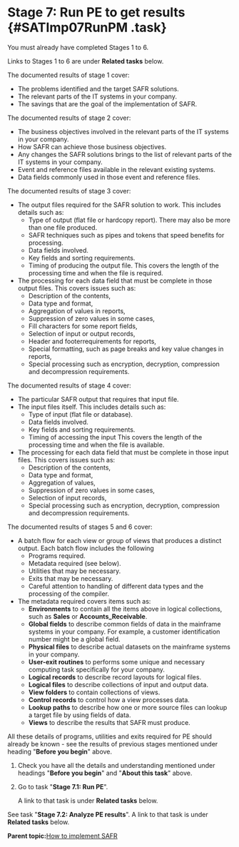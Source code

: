 # Stage 7: Run PE to get results {#SATImp07RunPM .task}

You must already have completed Stages 1 to 6.

Links to Stages 1 to 6 are under **Related tasks** below.

The documented results of stage 1 cover:

-   The problems identified and the target SAFR solutions.
-   The relevant parts of the IT systems in your company.
-   The savings that are the goal of the implementation of SAFR.

The documented results of stage 2 cover:

-   The business objectives involved in the relevant parts of the IT systems in your company.
-   How SAFR can achieve those business objectives.
-   Any changes the SAFR solutions brings to the list of relevant parts of the IT systems in your company.
-   Event and reference files available in the relevant existing systems.
-   Data fields commonly used in those event and reference files.

The documented results of stage 3 cover:

-   The output files required for the SAFR solution to work. This includes details such as:
    -   Type of output \(flat file or hardcopy report\). There may also be more than one file produced.
    -   SAFR techniques such as pipes and tokens that speed benefits for processing.
    -   Data fields involved.
    -   Key fields and sorting requirements.
    -   Timing of producing the output file. This covers the length of the processing time and when the file is required.
-   The processing for each data field that must be complete in those output files. This covers issues such as:
    -   Description of the contents,
    -   Data type and format,
    -   Aggregation of values in reports,
    -   Suppression of zero values in some cases,
    -   Fill characters for some report fields,
    -   Selection of input or output records,
    -   Header and footerrequirements for reports,
    -   Special formatting, such as page breaks and key value changes in reports,
    -   Special processing such as encryption, decryption, compression and decompression requirements.

The documented results of stage 4 cover:

-   The particular SAFR output that requires that input file.
-   The input files itself. This includes details such as:
    -   Type of input \(flat file or database\).
    -   Data fields involved.
    -   Key fields and sorting requirements.
    -   Timing of accessing the input This covers the length of the processing time and when the file is available.
-   The processing for each data field that must be complete in those input files. This covers issues such as:
    -   Description of the contents,
    -   Data type and format,
    -   Aggregation of values,
    -   Suppression of zero values in some cases,
    -   Selection of input records,
    -   Special processing such as encryption, decryption, compression and decompression requirements.

The documented results of stages 5 and 6 cover:

-   A batch flow for each view or group of views that produces a distinct output. Each batch flow includes the following
    -   Programs required.
    -   Metadata required \(see below\).
    -   Utilities that may be necessary.
    -   Exits that may be necessary.
    -   Careful attention to handling of different data types and the processing of the compiler.
-   The metadata required covers items such as:
    -   **Environments** to contain all the items above in logical collections, such as **Sales** or **Accounts\_Receivable**.
    -   **Global fields** to describe common fields of data in the mainframe systems in your company. For example, a customer identification number might be a global field.
    -   **Physical files** to describe actual datasets on the mainframe systems in your company.
    -   **User-exit routines** to performs some unique and necessary computing task specifically for your company.
    -   **Logical records** to describe record layouts for logical files.
    -   **Logical files** to describe collections of input and output data.
    -   **View folders** to contain collections of views.
    -   **Control records** to control how a view processes data.
    -   **Lookup paths** to describe how one or more source files can lookup a target file by using fields of data.
    -   **Views** to describe the results that SAFR must produce.

All these details of programs, utilities and exits required for PE should already be known - see the results of previous stages mentioned under heading "**Before you begin**" above.

1.  Check you have all the details and understanding mentioned under headings "**Before you begin**" and "**About this task**" above.

2.  Go to task "**Stage 7.1: Run PE**".

    A link to that task is under **Related tasks** below.


See task "**Stage 7.2: Analyze PE results**". A link to that task is under **Related tasks** below.

**Parent topic:**[How to implement SAFR](../html/AAR420ImplementSAFR.md)

